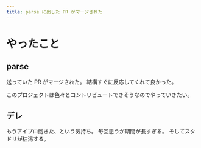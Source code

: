 ```yaml
---
title: parse に出した PR がマージされた
---
```


# やったこと

## parse

送っていた PR がマージされた。
結構すぐに反応してくれて良かった。

このプロジェクトは色々とコントリビュートできそうなのでやっていきたい。

## デレ

もうアイプロ飽きた、という気持ち。
毎回思うが期間が長すぎる。
そしてスタドリが枯渇する。
